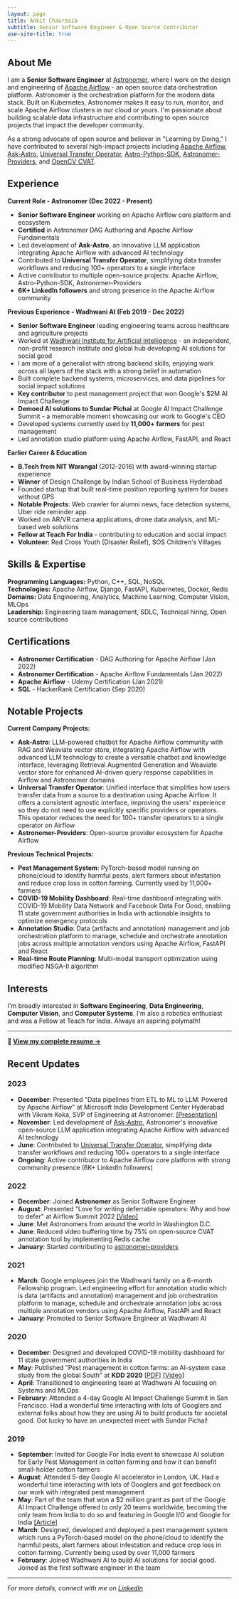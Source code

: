 ```yaml
---
layout: page
title: Ankit Chaurasia
subtitle: Senior Software Engineer & Open Source Contributor
use-site-title: true
---
```

<!-- Google tag (gtag.js) -->
<script async src="https://www.googletagmanager.com/gtag/js?id=G-H0TQ1LJ2VT"></script>
<script>
  window.dataLayer = window.dataLayer || [];
  function gtag(){dataLayer.push(arguments);}
  gtag('js', new Date());

  gtag('config', 'G-H0TQ1LJ2VT');
</script>

## About Me

I am a **Senior Software Engineer** at [Astronomer](https://www.astronomer.io/), where I work on the design and engineering of [Apache Airflow](https://airflow.apache.org/) - an open source data orchestration platform. Astronomer is the orchestration platform for the modern data stack. Built on Kubernetes, Astronomer makes it easy to run, monitor, and scale Apache Airflow clusters in our cloud or yours. I'm passionate about building scalable data infrastructure and contributing to open source projects that impact the developer community.

As a strong advocate of open source and believer in "Learning by Doing," I have contributed to several high-impact projects including [Apache Airflow](https://github.com/apache/airflow), [Ask-Astro](https://github.com/astronomer/ask-astro), [Universal Transfer Operator](https://github.com/astronomer/apache-airflow-provider-transfers), [Astro-Python-SDK](https://github.com/astronomer/astro-sdk), [Astronomer-Providers](https://github.com/astronomer/astronomer-providers), and [OpenCV CVAT](https://github.com/openvinotoolkit/cvat).

## Experience

<div class="experience-section">

**Current Role - Astronomer (Dec 2022 - Present)**
- **Senior Software Engineer** working on Apache Airflow core platform and ecosystem
- **Certified** in Astronomer DAG Authoring and Apache Airflow Fundamentals
- Led development of **Ask-Astro**, an innovative LLM application integrating Apache Airflow with advanced AI technology
- Contributed to **Universal Transfer Operator**, simplifying data transfer workflows and reducing 100+ operators to a single interface
- Active contributor to multiple open-source projects: Apache Airflow, Astro-Python-SDK, Astronomer-Providers
- **6K+ LinkedIn followers** and strong presence in the Apache Airflow community

**Previous Experience - Wadhwani AI (Feb 2019 - Dec 2022)**
- **Senior Software Engineer** leading engineering teams across healthcare and agriculture projects
- Worked at [Wadhwani Institute for Artificial Intelligence](https://www.wadhwaniai.org) - an independent, non-profit research institute and global hub developing AI solutions for social good
- I am more of a generalist with strong backend skills, enjoying work across all layers of the stack with a strong belief in automation
- Built complete backend systems, microservices, and data pipelines for social impact solutions
- **Key contributor** to pest management project that won Google's $2M AI Impact Challenge
- **Demoed AI solutions to Sundar Pichai** at Google AI Impact Challenge Summit - a memorable moment showcasing our work to Google's CEO
- Developed systems currently used by **11,000+ farmers** for pest management
- Led annotation studio platform using Apache Airflow, FastAPI, and React

**Earlier Career & Education**
- **B.Tech from NIT Warangal** (2012-2016) with award-winning startup experience
- **Winner** of Design Challenge by Indian School of Business Hyderabad
- Founded startup that built real-time position reporting system for buses without GPS
- **Notable Projects**: Web crawler for alumni news, face detection systems, Uber ride reminder app
- Worked on AR/VR camera applications, drone data analysis, and ML-based web solutions
- **Fellow at Teach For India** - contributing to education and social impact
- **Volunteer**: Red Cross Youth (Disaster Relief), SOS Children's Villages

</div>

## Skills & Expertise

**Programming Languages:** Python, C++, SQL, NoSQL  
**Technologies:** Apache Airflow, Django, FastAPI, Kubernetes, Docker, Redis  
**Domains:** Data Engineering, Analytics, Machine Learning, Computer Vision, MLOps  
**Leadership:** Engineering team management, SDLC, Technical hiring, Open source contributions

## Certifications

- **Astronomer Certification** - DAG Authoring for Apache Airflow (Jan 2022)
- **Astronomer Certification** - Apache Airflow Fundamentals (Jan 2022)  
- **Apache Airflow** - Udemy Certification (Jan 2021)
- **SQL** - HackerRank Certification (Sep 2020)

## Notable Projects

<div class="projects-section">

**Current Company Projects:**
- **Ask-Astro**: LLM-powered chatbot for Apache Airflow community with RAG and Weaviate vector store, integrating Apache Airflow with advanced LLM technology to create a versatile chatbot and knowledge interface, leveraging Retrieval Augmented Generation and Weaviate vector store for enhanced AI-driven query response capabilities in Airflow and Astronomer domains
- **Universal Transfer Operator**: Unified interface that simplifies how users transfer data from a source to a destination using Apache Airflow. It offers a consistent agnostic interface, improving the users' experience so they do not need to use explicitly specific providers or operators. This operator reduces the need for 100+ transfer operators to a single operator on Airflow
- **Astronomer-Providers**: Open-source provider ecosystem for Apache Airflow

**Previous Technical Projects:**
- **Pest Management System**: PyTorch-based model running on phone/cloud to identify harmful pests, alert farmers about infestation and reduce crop loss in cotton farming. Currently used by 11,000+ farmers
- **COVID-19 Mobility Dashboard**: Real-time dashboard integrating with COVID-19 Mobility Data Network and Facebook Data For Good, enabling 11 state government authorities in India with actionable insights to optimize emergency protocols
- **Annotation Studio**: Data (artifacts and annotation) management and job orchestration platform to manage, schedule and orchestrate annotation jobs across multiple annotation vendors using Apache Airflow, FastAPI and React
- **Real-time Route Planning**: Multi-modal transport optimization using modified NSGA-II algorithm

</div>

## Interests

I'm broadly interested in **Software Engineering**, **Data Engineering**, **Computer Vision**, and **Computer Systems**. I'm also a robotics enthusiast and was a Fellow at Teach for India. Always an aspiring polymath!

---

**📄 [View my complete resume →](../resume/)**

## Recent Updates

### 2023
- **December**: Presented "Data pipelines from ETL to ML to LLM: Powered by Apache Airflow" at Microsoft India Development Center Hyderabad with Vikram Koka, SVP of Engineering at Astronomer. [[Presentation]](https://docs.google.com/presentation/d/1ZC7c0ejtkbPkiz1oj2JH4cYBFHKe7H9p0mm0jWTbCco/edit?usp=sharing)
- **November**: Led development of [Ask-Astro](https://github.com/astronomer/ask-astro), Astronomer's innovative open-source LLM application integrating Apache Airflow with advanced AI technology
- **June**: Contributed to [Universal Transfer Operator](https://github.com/astronomer/apache-airflow-provider-transfers), simplifying data transfer workflows and reducing 100+ operators to a single interface
- **Ongoing**: Active contributor to Apache Airflow core platform with strong community presence (6K+ LinkedIn followers)

### 2022
- **December**: Joined **Astronomer** as Senior Software Engineer
- **August**: Presented "Love for writing deferrable operators: Why and how to defer" at Airflow Summit 2022 [[Video]](https://youtu.be/QhSn9oviZ9g)
- **June**: Met Astronomers from around the world in Washington D.C.
- **June**: Reduced video buffering time by 75% on open-source CVAT annotation tool by implementing Redis cache
- **January**: Started contributing to [astronomer-providers](https://github.com/astronomer/astronomer-providers)

### 2021
- **March**: Google employees join the Wadhwani family on a 6-month Fellowship program. Led engineering effort for annotation studio which is data (artifacts and annotation) management and job orchestration platform to manage, schedule and orchestrate annotation jobs across multiple annotation vendors using Apache Airflow, FastAPI and React
- **January**: Promoted to Senior Software Engineer at Wadhwani AI

### 2020
- **December**: Designed and developed COVID-19 mobility dashboard for 11 state government authorities in India
- **May**: Published "Pest management in cotton farms: an AI-system case study from the global South" at **KDD 2020** [[PDF]](https://dl.acm.org/doi/10.1145/3394486.3403363) [[Video]](https://youtu.be/5ugYuq4ZZ04)
- **April**: Transitioned to engineering team at Wadhwani AI focusing on Systems and MLOps
- **February**: Attended a 4-day Google AI Impact Challenge Summit in San Francisco. Had a wonderful time interacting with lots of Googlers and external folks about how they are using AI to build products for societal good. Got lucky to have an unexpected meet with Sundar Pichai!

### 2019
- **September**: Invited for Google For India event to showcase AI solution for Early Pest Management in cotton farming and how it can benefit small-holder cotton farmers
- **August**: Attended 5-day Google AI accelerator in London, UK. Had a wonderful time interacting with lots of Googlers and got feedback on our work with integrated pest management
- **May**: Part of the team that won a $2 million grant as part of the Google AI Impact Challenge offered to only 20 teams worldwide, becoming the only team from India to do so and featuring in Google I/O and Google for India [[Article]](https://www.businessinsider.in/this-indian-institute-just-won-a-2-million-grant-from-google-to-create-ai-tech-for-pest-control/articleshow/69233870.cms)
- **March**: Designed, developed and deployed a pest management system which runs a PyTorch-based model on the phone/cloud to identify the harmful pests, alert farmers about infestation and reduce crop loss in cotton farming. Currently being used by over 11,000 farmers
- **February**: Joined Wadhwani AI to build AI solutions for social good. Joined as the first software engineer in the team

---

*For more details, connect with me on [LinkedIn](https://www.linkedin.com/in/sunank200/)*